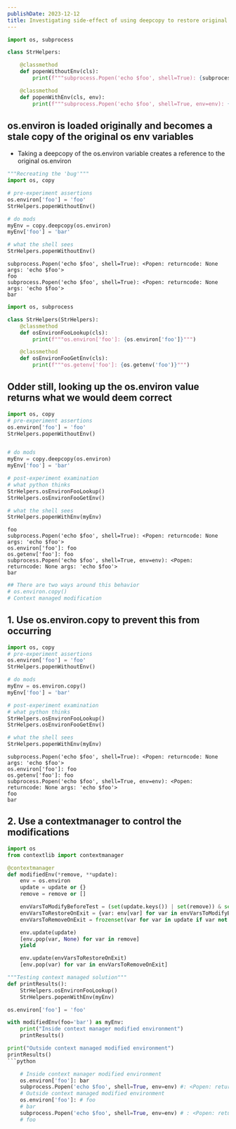 ```yaml
---
publishDate: 2023-12-12
title: Investigating side-effect of using deepcopy to restore original os.environ state
---
```


```python
import os, subprocess

class StrHelpers:

    @classmethod
    def popenWithoutEnv(cls):
        print(f"""subprocess.Popen('echo $foo', shell=True): {subprocess.Popen('echo $foo', shell=True)}""")

    @classmethod
    def popenWithEnv(cls, env):
        print(f"""subprocess.Popen('echo $foo', shell=True, env=env): {subprocess.Popen('echo $foo', shell=True, env=env)}""")


```

## os.environ is loaded originally and becomes a stale copy of the original os env variables

- Taking a deepcopy of the os.environ variable creates a reference to the original os.environ

```python
"""Recreating the 'bug'"""
import os, copy

# pre-experiment assertions
os.environ['foo'] = 'foo'
StrHelpers.popenWithoutEnv()

# do mods
myEnv = copy.deepcopy(os.environ)
myEnv['foo'] = 'bar'

# what the shell sees
StrHelpers.popenWithoutEnv()
```

    subprocess.Popen('echo $foo', shell=True): <Popen: returncode: None args: 'echo $foo'>
    foo
    subprocess.Popen('echo $foo', shell=True): <Popen: returncode: None args: 'echo $foo'>
    bar

```python
import os, subprocess

class StrHelpers(StrHelpers):
    @classmethod
    def osEnvironFooLookup(cls):
        print(f"""os.environ['foo']: {os.environ['foo']}""")

    @classmethod
    def osEnvironFooGetEnv(cls):
        print(f"""os.getenv['foo']: {os.getenv('foo')}""")
```

## Odder still, looking up the os.environ value returns what we would deem correct

```python
import os, copy
# pre-experiment assertions
os.environ['foo'] = 'foo'
StrHelpers.popenWithoutEnv()


# do mods
myEnv = copy.deepcopy(os.environ)
myEnv['foo'] = 'bar'

# post-experiment examination
# what python thinks
StrHelpers.osEnvironFooLookup()
StrHelpers.osEnvironFooGetEnv()

# what the shell sees
StrHelpers.popenWithEnv(myEnv)
```

    foo
    subprocess.Popen('echo $foo', shell=True): <Popen: returncode: None args: 'echo $foo'>
    os.environ['foo']: foo
    os.getenv['foo']: foo
    subprocess.Popen('echo $foo', shell=True, env=env): <Popen: returncode: None args: 'echo $foo'>
    bar

```python
## There are two ways around this behavior
# os.environ.copy()
# Context managed modification
```

## 1. Use os.environ.copy to prevent this from occurring

```python
import os, copy
# pre-experiment assertions
os.environ['foo'] = 'foo'
StrHelpers.popenWithoutEnv()

# do mods
myEnv = os.environ.copy()
myEnv['foo'] = 'bar'

# post-experiment examination
# what python thinks
StrHelpers.osEnvironFooLookup()
StrHelpers.osEnvironFooGetEnv()

# what the shell sees
StrHelpers.popenWithEnv(myEnv)
```

    subprocess.Popen('echo $foo', shell=True): <Popen: returncode: None args: 'echo $foo'>
    os.environ['foo']: foo
    os.getenv['foo']: foo
    subprocess.Popen('echo $foo', shell=True, env=env): <Popen: returncode: None args: 'echo $foo'>
    foo
    bar

## 2. Use a contextmanager to control the modifications

````python
import os
from contextlib import contextmanager

@contextmanager
def modifiedEnv(*remove, **update):
    env = os.environ
    update = update or {}
    remove = remove or []

    envVarsToModifyBeforeTest = (set(update.keys()) | set(remove)) & set(env.keys())
    envVarsToRestoreOnExit = {var: env[var] for var in envVarsToModifyBeforeTest}
    envVarsToRemoveOnExit = frozenset(var for var in update if var not in env)

    env.update(update)
    [env.pop(var, None) for var in remove]
    yield

    env.update(envVarsToRestoreOnExit)
    [env.pop(var) for var in envVarsToRemoveOnExit]

"""Testing context managed solution"""
def printResults():
    StrHelpers.osEnvironFooLookup()
    StrHelpers.popenWithEnv(myEnv)

os.environ['foo'] = 'foo'

with modifiedEnv(foo='bar') as myEnv:
    print("Inside context manager modified environment")
    printResults()

print("Outside context managed modified environment")
printResults()
```python

    # Inside context manager modified environment
    os.environ['foo']: bar
    subprocess.Popen('echo $foo', shell=True, env=env) #: <Popen: returncode: None args: 'echo $foo'>
    # Outside context managed modified environment
    os.environ['foo']: # foo
    # bar
    subprocess.Popen('echo $foo', shell=True, env=env) # : <Popen: returncode: None args: 'echo $foo'>
    # foo
````
